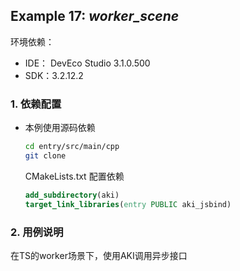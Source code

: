 ## Example 17: *worker_scene*

环境依赖：
* IDE： DevEco Studio 3.1.0.500
* SDK：3.2.12.2

### 1. 依赖配置

- 本例使用源码依赖

    ```bash
    cd entry/src/main/cpp
    git clone
    ```

  CMakeLists.txt 配置依赖
    ```cmake
    add_subdirectory(aki)
    target_link_libraries(entry PUBLIC aki_jsbind)
    ```

### 2. 用例说明

在TS的worker场景下，使用AKI调用异步接口
